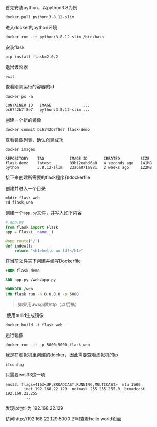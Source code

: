 首先安装python，以python3.8为例

```
docker pull python:3.8.12-slim
```

进入docker的python环境

```
docker run -it python:3.8.12-slim /bin/bash
```

安装flask

```
pip install flask=2.0.2
```

退出该容器

```
exit
```



查看刚刚运行的容器的id

```
docker ps -a
```

```
CONTAINER ID   IMAGE              ...
bc6742b7f8e7   python:3.8.12-slim ...
```

创建一个新的镜像

```
docker commit bc6742b7f8e7 flask-demo
```

查看镜像列表，确认创建成功

```
docker images
```

```
REPOSITORY    TAG           IMAGE ID       CREATED         SIZE
flask-demo    latest        09b12eabd6a0   4 seconds ago   141MB
python        3.8.12-slim   23a6a071a881   2 weeks ago     122MB
```



接下来创建所需要的flask程序和dockerfile

创建并进入一个目录

```
mkdir flask_web
cd flask_web
```

创建一个`app.py`文件，并写入如下内容

```python
# app.py
from flask import Flask
app = Flask(__name__)

@app.route('/')
def index():
    return "<h1>hello world!</h1>"
```

在当前文件夹下创建并编写Dockerfile

```dockerfile
FROM flask-demo

ADD app.py /web/app.py

WORKDIR /web
CMD flask run -h 0.0.0.0 -p 5000
```

> 如果用uwsgi做http（以后搞）

 使用build生成镜像

```
docker build -t flask_web .
```

运行镜像

```
docker run -it -p 5000:5000 flask_web
```



我是在虚拟机里创建的docker，因此需要查看虚拟机的ip

```
ifconfig
```

只需要ens33这一项

```
ens33: flags=4163<UP,BROADCAST,RUNNING,MULTICAST>  mtu 1500
        inet 192.168.22.129  netmask 255.255.255.0  broadcast 192.168.22.255
        ...
```

发现ip地址为 192.168.22.129

访问http://192.168.22.129:5000 即可查看hello world页面
